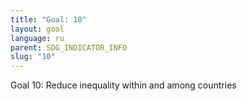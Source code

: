 ```yaml
---
title: "Goal: 10"
layout: goal
language: ru
parent: SDG_INDICATOR_INFO
slug: "10"
---
```

Goal 10: Reduce inequality within and among countries